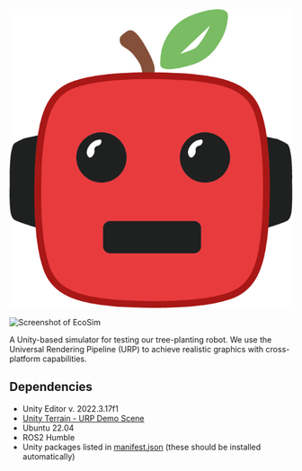 ![EcoSim logo](Documentation~/assets/images/logo.png)

![Screenshot of EcoSim](screenshot.png)

A Unity-based simulator for testing our tree-planting robot. We use the Universal Rendering Pipeline (URP) to achieve realistic graphics with cross-platform capabilities.

## Dependencies
- Unity Editor v. 2022.3.17f1
- [Unity Terrain - URP Demo Scene](https://assetstore.unity.com/packages/3d/environments/unity-terrain-urp-demo-scene-213197)
- Ubuntu 22.04
- ROS2 Humble
- Unity packages listed in [manifest.json](Packages/manifest.json) (these should be installed automatically)
